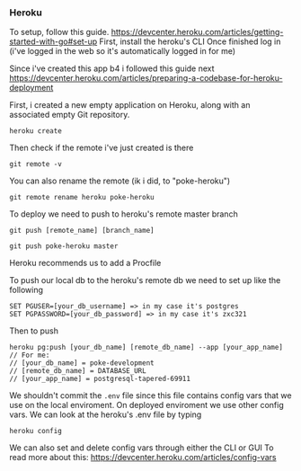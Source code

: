 
### Heroku
To setup, follow this guide.
https://devcenter.heroku.com/articles/getting-started-with-go#set-up
First, install the heroku's CLI
Once finished log in (i've logged in the web so it's automatically logged in for me)

Since i've created this app b4 i followed this guide next
https://devcenter.heroku.com/articles/preparing-a-codebase-for-heroku-deployment

First, i created a new empty application on Heroku, along with an associated empty Git repository.
```
heroku create
```

Then check if the remote i've just created is there 
```
git remote -v
```
You can also rename the remote (ik i did, to "poke-heroku")
```
git remote rename heroku poke-heroku
```

To deploy we need to push to heroku's remote master branch
```
git push [remote_name] [branch_name]

git push poke-heroku master
```

Heroku recommends us to add a Procfile



To push our local db to the heroku's remote db we need to set up like the following
```
SET PGUSER=[your_db_username] => in my case it's postgres
SET PGPASSWORD=[your_db_password] => in my case it's zxc321
```
Then to push
```
heroku pg:push [your_db_name] [remote_db_name] --app [your_app_name]
// For me:
// [your_db_name] = poke-development
// [remote_db_name] = DATABASE_URL
// [your_app_name] = postgresql-tapered-69911 
```

We shouldn't commit the ```.env``` file since this file contains config vars that we use on the local enviroment. On deployed enviroment we use other config vars. We can look at the heroku's .env file by typing
```
heroku config
```
We can also set and delete config vars through either the CLI or GUI
To read more about this: https://devcenter.heroku.com/articles/config-vars